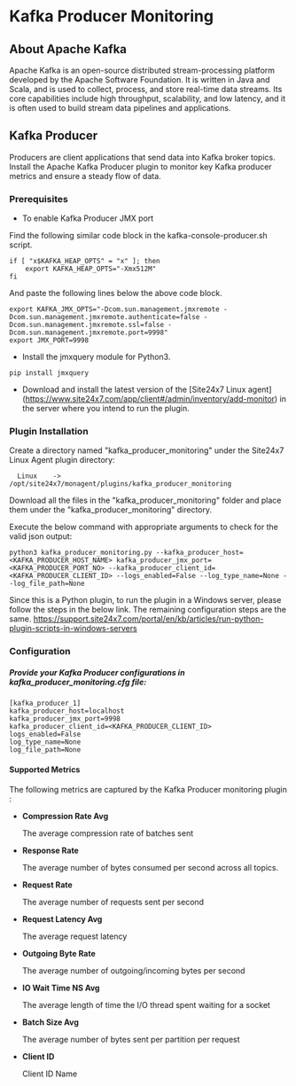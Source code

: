 # **Kafka Producer Monitoring**

## About Apache Kafka
Apache Kafka is an open-source distributed stream-processing platform developed by the Apache Software Foundation. It is written in Java and Scala, and is used to collect, process, and store real-time data streams. Its core capabilities include high throughput, scalability, and low latency, and it is often used to build stream data pipelines and applications.

## Kafka Producer
Producers are client applications that send data into Kafka broker topics. 
Install the Apache Kafka Producer plugin to monitor key Kafka producer metrics and ensure a steady flow of data.


### Prerequisites
- To enable Kafka Producer JMX port

Find the following similar code block in the kafka-console-producer.sh script.

```
if [ "x$KAFKA_HEAP_OPTS" = "x" ]; then
    export KAFKA_HEAP_OPTS="-Xmx512M"
fi
```
And paste the following lines below the above code block.

```
export KAFKA_JMX_OPTS="-Dcom.sun.management.jmxremote -Dcom.sun.management.jmxremote.authenticate=false -Dcom.sun.management.jmxremote.ssl=false -Dcom.sun.management.jmxremote.port=9998"
export JMX_PORT=9998
```

- Install the jmxquery module for Python3.
```
pip install jmxquery
```

- Download and install the latest version of the [Site24x7 Linux agent] (https://www.site24x7.com/app/client#/admin/inventory/add-monitor) in the server where you intend  to run the plugin.



### Plugin Installation

Create a directory named "kafka_producer_monitoring" under the Site24x7 Linux Agent plugin directory:

```
  Linux    ->   /opt/site24x7/monagent/plugins/kafka_producer_monitoring
```
Download all the files in the "kafka_producer_monitoring" folder and place them under the "kafka_producer_monitoring" directory.

Execute the below command with appropriate arguments to check for the valid json output:

```
python3 kafka_producer_monitoring.py --kafka_producer_host=<KAFKA_PRODUCER_HOST_NAME> kafka_producer_jmx_port=<KAFKA_PRODUCER_PORT_NO> --kafka_producer_client_id=<KAFKA_PRODUCER_CLIENT_ID> --logs_enabled=False --log_type_name=None --log_file_path=None
```

Since this is a Python plugin, to run the plugin in a Windows server, please follow the steps in the below link. The remaining configuration steps are the same. 
https://support.site24x7.com/portal/en/kb/articles/run-python-plugin-scripts-in-windows-servers

### **Configuration**
##### Provide your Kafka Producer configurations in kafka_producer_monitoring.cfg file:

```
[kafka_producer_1]
kafka_producer_host=localhost
kafka_producer_jmx_port=9998
kafka_producer_client_id=<KAFKA_PRODUCER_CLIENT_ID>
logs_enabled=False
log_type_name=None
log_file_path=None
```
#### Supported Metrics
The following metrics are captured by the Kafka Producer monitoring plugin :

- **Compression Rate Avg**

    The average compression rate of batches sent

- **Response Rate**

    The average number of bytes consumed per second across all topics.
- **Request Rate**

    The average number of requests sent per second

- **Request Latency Avg**

    The average request latency
- **Outgoing Byte Rate**

    The average number of outgoing/incoming bytes per second
- **IO Wait Time NS Avg**

    The average length of time the I/O thread spent waiting for a socket
- **Batch Size Avg**

    The average number of bytes sent per partition per request
- **Client ID**

    Client ID Name
